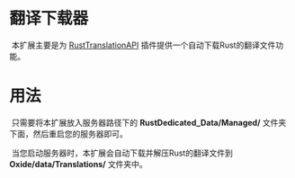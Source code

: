 # 翻译下载器
​	本扩展主要是为 [RustTranslationAPI](https://github.com/Ailtop/uModPlugins/blob/master/Plugins/RustTranslationAPI.cs) 插件提供一个自动下载Rust的翻译文件功能。

# 用法

​	只需要将本扩展放入服务器路径下的 **RustDedicated_Data/Managed/** 文件夹下面，然后重启您的服务器即可。

​	当您启动服务器时，本扩展会自动下载并解压Rust的翻译文件到 **Oxide/data/Translations/** 文件夹中。

